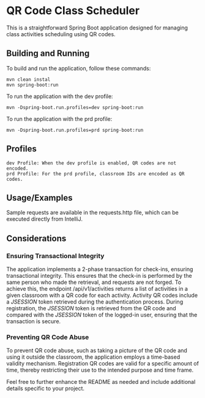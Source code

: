 # QR Code Class Scheduler

This is a straightforward Spring Boot application designed for managing class activities scheduling using QR codes.

## Building and Running

To build and run the application, follow these commands:
```
mvn clean instal
mvn spring-boot:run
```

To run the application with the dev profile:

```
mvn -Dspring-boot.run.profiles=dev spring-boot:run
```
To run the application with the prd profile:

```
mvn -Dspring-boot.run.profiles=prd spring-boot:run
```

## Profiles

    dev Profile: When the dev profile is enabled, QR codes are not encoded.
    prd Profile: For the prd profile, classroom IDs are encoded as QR codes.

## Usage/Examples

Sample requests are available in the requests.http file, which can be executed directly from IntelliJ.

## Considerations
### Ensuring Transactional Integrity

The application implements a 2-phase transaction for check-ins, ensuring transactional integrity. 
This ensures that the check-in is performed by the same person who made the retrieval, and requests are not forged. 
To achieve this, the endpoint /api/v1/activities returns a list of activities in a given classroom with a QR code for 
each activity. Activity QR codes include a *JSESSION* token retrieved during the authentication process. 
During registration, the *JSESSION* token is retrieved from the QR code and compared with the *JSESSION* token of the 
logged-in user, ensuring that the transaction is secure.

### Preventing QR Code Abuse

To prevent QR code abuse, such as taking a picture of the QR code and using it outside the classroom, 
the application employs a time-based validity mechanism. Registration QR codes are valid for a specific amount 
of time, thereby restricting their use to the intended purpose and time frame.

Feel free to further enhance the README as needed and include additional details specific to your project.




